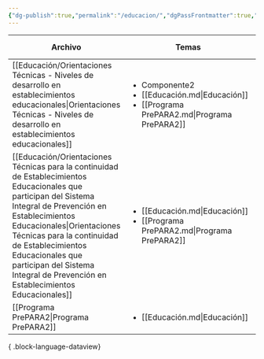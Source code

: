 ```yaml
---
{"dg-publish":true,"permalink":"/educacion/","dgPassFrontmatter":true,"noteIcon":"","updated":"2025-06-16T16:59:54.307-04:00"}
---
```



| Archivo                                                                                                                                                                                                                                                                                                                                             | Temas                                                                                                                   | Fecha de Creación |
| --------------------------------------------------------------------------------------------------------------------------------------------------------------------------------------------------------------------------------------------------------------------------------------------------------------------------------------------------- | ----------------------------------------------------------------------------------------------------------------------- | ----------------- |
| [[Educación/Orientaciones Técnicas - Niveles de desarrollo en establecimientos educacionales\|Orientaciones Técnicas - Niveles de desarrollo en establecimientos educacionales]]                                                                                                                                                                 | <ul><li>Componente2</li><li>[[Educación.md\\|Educación]]</li><li>[[Programa PrePARA2.md\\|Programa PrePARA2]]</li></ul> | May 08, 2020      |
| [[Educación/Orientaciones Técnicas para la continuidad de Establecimientos Educacionales que participan del Sistema Integral de Prevención en Establecimientos Educacionales\|Orientaciones Técnicas para la continuidad de Establecimientos Educacionales que participan del Sistema Integral de Prevención en Establecimientos Educacionales]] | <ul><li>[[Educación.md\\|Educación]]</li><li>[[Programa PrePARA2.md\\|Programa PrePARA2]]</li></ul>                     | December 02, 2024 |
| [[Programa PrePARA2\|Programa PrePARA2]]                                                                                                                                                                                                                                                                                                         | <ul><li>[[Educación.md\\|Educación]]</li></ul>                                                                          | June 16, 2025     |

{ .block-language-dataview}
